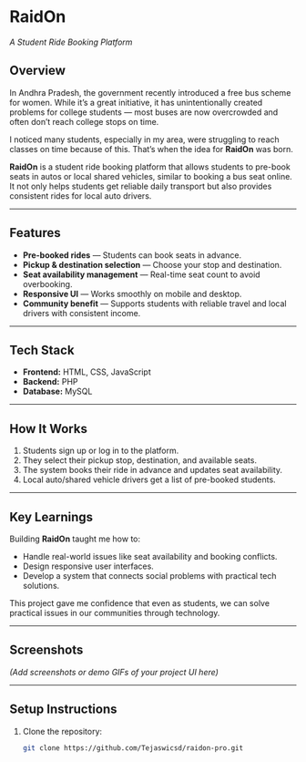 # RaidOn   
*A Student Ride Booking Platform*

##  Overview
In Andhra Pradesh, the government recently introduced a free bus scheme for women. While it’s a great initiative, it has unintentionally created problems for college students — most buses are now overcrowded and often don’t reach college stops on time.  

I noticed many students, especially in my area, were struggling to reach classes on time because of this. That’s when the idea for **RaidOn** was born.

**RaidOn** is a student ride booking platform that allows students to pre-book seats in autos or local shared vehicles, similar to booking a bus seat online. It not only helps students get reliable daily transport but also provides consistent rides for local auto drivers.

---

##  Features
-  **Pre-booked rides** — Students can book seats in advance.
-  **Pickup & destination selection** — Choose your stop and destination.
-  **Seat availability management** — Real-time seat count to avoid overbooking.
-  **Responsive UI** — Works smoothly on mobile and desktop.
-  **Community benefit** — Supports students with reliable travel and local drivers with consistent income.

---

## Tech Stack
- **Frontend:** HTML, CSS, JavaScript  
- **Backend:** PHP  
- **Database:** MySQL  

---

##  How It Works
1. Students sign up or log in to the platform.  
2. They select their pickup stop, destination, and available seats.  
3. The system books their ride in advance and updates seat availability.  
4. Local auto/shared vehicle drivers get a list of pre-booked students.  

---

##  Key Learnings
Building **RaidOn** taught me how to:
- Handle real-world issues like seat availability and booking conflicts.
- Design responsive user interfaces.
- Develop a system that connects social problems with practical tech solutions.

This project gave me confidence that even as students, we can solve practical issues in our communities through technology.

---

##  Screenshots
*(Add screenshots or demo GIFs of your project UI here)*

---

## Setup Instructions
1. Clone the repository:
   ```bash
   git clone https://github.com/Tejaswicsd/raidon-pro.git
